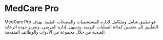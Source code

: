 # MedCare Pro
MedCare Pro هو تطبيق شامل ومتكامل لإدارة المستشفيات والمصحات الطبية. يهدف التطبيق إلى تحسين كفاءة العمليات اليومية، وتسهيل إدارة المرضى، وتعزيز جودة الرعاية الصحية من خلال مجموعة من الأدوات والوظائف المتقدمة.
